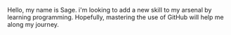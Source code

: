 Hello, my name is Sage. i'm looking to add a new skill to my arsenal by learning programming. Hopefully, mastering the use of GitHub will help me along my journey.

